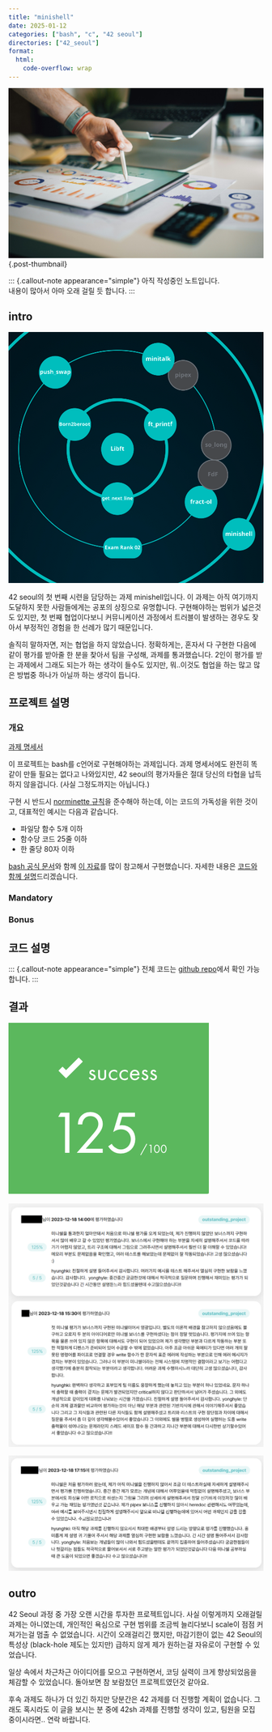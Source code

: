 ```yaml
---
title: "minishell"
date: 2025-01-12
categories: ["bash", "c", "42 seoul"]
directories: ["42_seoul"]
format:
  html:
    code-overflow: wrap
---
```


![](/img/stat-thumb.jpg){.post-thumbnail}

::: {.callout-note appearance="simple"}
아직 작성중인 노트입니다.  
내용이 많아서 아마 오래 걸릴 듯 합니다.
:::

## intro

![42 seoul 공통과정 4서클 과제](/img/42-course-4.png)

42 seoul의 첫 번째 시련을 담당하는 과제 minishell입니다.
이 과제는 아직 여기까지 도달하지 못한 사람들에게는 공포의 상징으로 유명합니다.
구현해야하는 범위가 넓은것도 있지만, 첫 번째 협업이다보니 커뮤니케이션 과정에서 트러블이 발생하는 경우도 잦아서 부정적인 경험을 한 선례가 많기 때문입니다.

솔직히 말하자면, 저는 협업을 하지 않았습니다.
정확하게는, 혼자서 다 구현한 다음에 같이 평가를 받아줄 한 분을 찾아서 팀을 구성해, 과제를 통과했습니다.
2인이 평가를 받는 과제에서 그래도 되는가 하는 생각이 들수도 있지만, 뭐..이것도 협업을 하는 많고 많은 방법중 하나가 아닐까 하는 생각이 듭니다.

## 프로젝트 설명

### 개요

[과제 명세서](https://cdn.intra.42.fr/pdf/pdf/133183/en.subject.pdf)

이 프로젝트는 bash를 c언어로 구현해야하는 과제입니다.
과제 명세서에도 완전히 똑같이 만들 필요는 없다고 나와있지만, 42 seoul의 평가자들은 절대 당신의 타협을 납득하지 않을겁니다. (사실 그정도까지는 아닙니다.)

구현 시 반드시 [norminette 규칙](https://github.com/taeng42/norminette/blob/master/pdf/ko.norm.pdf)을 준수해야 하는데, 이는 코드의 가독성을 위한 것이고, 대표적인 예시는 다음과 같습니다.

- 파일당 함수 5개 이하
- 함수당 코드 25줄 이하
- 한 줄당 80자 이하

[bash 공식 문서](https://www.gnu.org/software/bash/manual/bash.html)와 함께 [이 자료](https://mug896.github.io/bash-shell/index.html)를 많이 참고해서 구현했습니다.
자세한 내용은 [코드와 함께 설명](#코드-설명)드리겠습니다.

### Mandatory

### Bonus

## 코드 설명

::: {.callout-note appearance="simple"}
전체 코드는 [github repo](https://github.com/cryscham123/my_bash)에서 확인 가능합니다.
:::

## 결과

![최종 점수](/img/printf-score.png)

![](img/2025-01-13-20-08-46.png)

![최종 평가](img/2025-01-13-20-09-41.png)

## outro

42 Seoul 과정 중 가장 오랜 시간을 투자한 프로젝트입니다.
사실 이렇게까지 오래걸릴 과제는 아니였는데, 개인적인 욕심으로 구현 범위를 조금씩 늘리다보니 scale이 점점 커져가는걸 멈출 수 없었습니다.
시간이 오래걸리긴 했지만, 마감기한이 없는 42 Seoul의 특성상 (black-hole 제도는 있지만) 급하지 않게 제가 원하는걸 자유로이 구현할 수 있었습니다.

일상 속에서 차근차근 아이디어를 모으고 구현하면서, 코딩 실력이 크게 향상되었음을 체감할 수 있었습니다.
돌아보면 참 보람찼던 프로젝트였던것 같아요.

후속 과제도 하나가 더 있긴 하지만 당분간은 42 과제를 더 진행할 계획이 없습니다.
그래도 혹시라도 이 글을 보시는 분 중에 42sh 과제를 진행할 생각이 있고, 팀원을 모집 중이시라면.. 연락 바랍니다.
